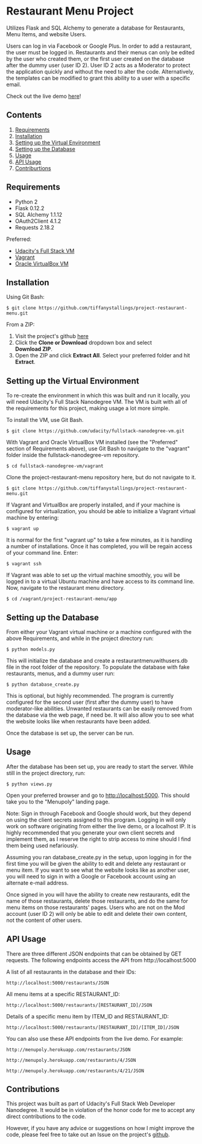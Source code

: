 # Restaurant Menu Project

Utilizes Flask and SQL Alchemy to generate a database for Restaurants, Menu Items, and website Users.

Users can log in via Facebook or Google Plus. In order to add a restaurant, the user must be logged in. Restaurants and their menus can only be edited by the user who created them, or the first user created on the database after the dummy user (user ID 2). User ID 2 acts as a Moderator to protect the application quickly and without the need to alter the code. Alternatively, the templates can be modified to grant this ability to a user with a specific email.

Check out the live demo [here](https://menupoly.herokuapp.com)!


## Contents
1. [Requirements](#requirements)
2. [Installation](#installation)
3. [Setting up the Virtual Environment](#virtual-env)
4. [Setting up the Database](#database)
5. [Usage](#usage)
6. [API Usage](#api)
7. [Contriburtions](#contributions)


## Requirements <a name="requirements" />
* Python 2
* Flask 0.12.2
* SQL Alchemy 1.1.12
* OAuth2Client 4.1.2
* Requests 2.18.2

Preferred:
* [Udacity's Full Stack VM](https://github.com/udacity/fullstack-nanodegree-vm)
* [Vagrant](https://www.vagrantup.com/downloads.html)
* [Oracle VirtualBox VM](https://www.virtualbox.org/wiki/Downloads)


## Installation <a name="installation" />
Using Git Bash:

`$ git clone https://github.com/tiffanystallings/project-restaurant-menu.git`

From a ZIP:
1. Visit the project's github [here](https://github.com/tiffanystallings/project-restaurant-menu)
2. Click the **Clone or Download** dropdown box and select  
**Download ZIP**.
3. Open the ZIP and click **Extract All**. Select your preferred  folder and hit **Extract**.


## Setting up the Virtual Environment <a name="virtual-env" />
To re-create the environment in which this was built and run it locally, you will need Udacity's Full Stack Nanodegree VM. The VM is built with all of the requirements for this project, making usage a lot more simple.

To install the VM, use Git Bash.

`$ git clone https://github.com/udacity/fullstack-nanodegree-vm.git`

With Vagrant and Oracle VirtualBox VM installed (see the "Preferred" section of Requirements above), use Git Bash to navigate to the "vagrant" folder inside the fullstack-nanodegree-vm repository.

`$ cd fullstack-nanodegree-vm/vagrant`

Clone the project-restaurant-menu repository here, but do not navigate to it.

`$ git clone https://github.com/tiffanystallings/project-restaurant-menu.git`

If Vagrant and VirtualBox are properly installed, and if your machine is configured for virtualization, you should be able to initialize a Vagrant virtual machine by entering:

`$ vagrant up`

It is normal for the first "vagrant up" to take a few minutes, as it is handling a number of installations. Once it has completed, you will be regain access of your command line. Enter:

`$ vagrant ssh`

If Vagrant was able to set up the virtual machine smoothly, you will be logged in to a virtual Ubuntu machine and have access to its command line. Now, navigate to the restaurant menu directory.

`$ cd /vagrant/project-restaurant-menu/app`


## Setting up the Database <a name="database" />
From either your Vagrant virtual machine or a machine configured with the above Requirements, and while in the project directory run:

`$ python models.py`

This will initialize the database and create a restaurantmenuwithusers.db file in the root folder of the repository. To populate the database with fake restaurants, menus, and a dummy user run:

`$ python database_create.py`

This is optional, but highly recommended. The program is currently configured for the second user (first after the dummy user) to have moderator-like abilities. Unwanted restaurants can be easily removed from the database via the web page, if need be. It will also allow you to see what the website looks like when restaurants have been added.

Once the database is set up, the server can be run.


## Usage <a name="usage" />
After the database has been set up, you are ready to start the server. While still in the project directory, run:

`$ python views.py`

Open your preferred browser and go to [http://localhost:5000](http://localhost:5000). This should take you to the "Menupoly" landing page.

Note: Sign in through Facebook and Google should work, but they depend on using the client secrets assigned to this program. Logging in will only work on software originating from either the live demo, or a localhost IP. It is highly recommended that you generate your own client secrets and implement them, as I reserve the right to strip access to mine should I find them being used nefariously.

Assuming you ran database_create.py in the setup, upon logging in for the first time you will be given the ability to edit and delete any restaurant or menu item. If you want to see what the website looks like as another user, you will need to sign in with a Google or Facebook account using an alternate e-mail address.

Once signed in you will have the ability to create new restaurants, edit the name of those restaurants, delete those restaurants, and do the same for menu items on those restaurants' pages. Users who are not on the Mod account (user ID 2) will only be able to edit and delete their own content, not the content of other users.

## API Usage <a name="api" />
There are three different JSON endpoints that can be obtained by GET requests. The following endpoints access the API from http://localhost:5000

A list of all restaurants in the database and their IDs:

`http://localhost:5000/restaurants/JSON`


All menu items at a specific RESTAURANT_ID:

`http://localhost:5000/restaurants/[RESTAURANT_ID]/JSON`


Details of a specific menu item by ITEM_ID and RESTAURANT_ID:

`http://localhost:5000/restaurants/[RESTAURANT_ID]/[ITEM_ID]/JSON`


You can also use these API endpoints from the live demo. For example:

`http://menupoly.herokuapp.com/restaurants/JSON`

`http://menupoly.herokuapp.com/restaurants/4/JSON`

`http://menupoly.herokuapp.com/restaurants/4/21/JSON`


## Contributions <a name="contributions" />
This project was built as part of Udacity's Full Stack Web Developer Nanodegree. It would be in violation of the honor code for me to accept any direct contributions to the code.

However, if you have any advice or suggestions on how I might improve the code, please feel free to take out an Issue on the project's [github](https://github.com/tiffanystallings/project-restaurant-menu).
